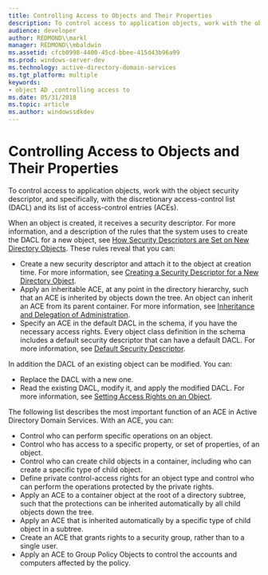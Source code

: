 ```yaml
---
title: Controlling Access to Objects and Their Properties
description: To control access to application objects, work with the object security descriptor, and specifically, with the discretionary access-control list (DACL) and its list of access-control entries (ACEs).
audience: developer
author: REDMOND\\markl
manager: REDMOND\\mbaldwin
ms.assetid: cfcb0998-4400-45cd-bbee-415d43b96a99
ms.prod: windows-server-dev
ms.technology: active-directory-domain-services
ms.tgt_platform: multiple
keywords:
- object AD ,controlling access to
ms.date: 05/31/2018
ms.topic: article
ms.author: windowssdkdev
---
```


# Controlling Access to Objects and Their Properties

To control access to application objects, work with the object security descriptor, and specifically, with the discretionary access-control list (DACL) and its list of access-control entries (ACEs).

When an object is created, it receives a security descriptor. For more information, and a description of the rules that the system uses to create the DACL for a new object, see [How Security Descriptors are Set on New Directory Objects](how-security-descriptors-are-set-on-new-directory-objects.md). These rules reveal that you can:

-   Create a new security descriptor and attach it to the object at creation time. For more information, see [Creating a Security Descriptor for a New Directory Object](creating-a-security-descriptor-for-a-new-directory-object.md).
-   Apply an inheritable ACE, at any point in the directory hierarchy, such that an ACE is inherited by objects down the tree. An object can inherit an ACE from its parent container. For more information, see [Inheritance and Delegation of Administration](inheritance-and-delegation-of-administration.md).
-   Specify an ACE in the default DACL in the schema, if you have the necessary access rights. Every object class definition in the schema includes a default security descriptor that can have a default DACL. For more information, see [Default Security Descriptor](default-security-descriptor.md).

In addition the DACL of an existing object can be modified. You can:

-   Replace the DACL with a new one.
-   Read the existing DACL, modify it, and apply the modified DACL. For more information, see [Setting Access Rights on an Object](setting-access-rights-on-an-object.md).

The following list describes the most important function of an ACE in Active Directory Domain Services. With an ACE, you can:

-   Control who can perform specific operations on an object.
-   Control who has access to a specific property, or set of properties, of an object.
-   Control who can create child objects in a container, including who can create a specific type of child object.
-   Define private control-access rights for an object type and control who can perform the operations protected by the private rights.
-   Apply an ACE to a container object at the root of a directory subtree, such that the protections can be inherited automatically by all child objects down the tree.
-   Apply an ACE that is inherited automatically by a specific type of child object in a subtree.
-   Create an ACE that grants rights to a security group, rather than to a single user.
-   Apply an ACE to Group Policy Objects to control the accounts and computers affected by the policy.

 

 




